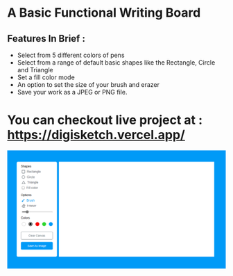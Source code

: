 # A Basic Functional Writing Board

## Features In  Brief :
- Select from 5 different colors of pens
- Select from a range of default basic shapes like the Rectangle, Circle and Triangle
- Set a fill color mode 
- An option to set the size of your brush and erazer
- Save your work as a JPEG or PNG file.

# You can checkout live project at : https://digisketch.vercel.app/

<img src="./shot.PNG" width="600"/>
